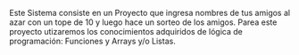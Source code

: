 Este Sistema consiste en un Proyecto que ingresa nombres de tus amigos al azar con un tope de 10 y luego hace un sorteo de los amigos.
Parea este proyecto utizaremos los conocimientos adquiridos de lógica de programación: Funciones y Arrays y/o Listas.
